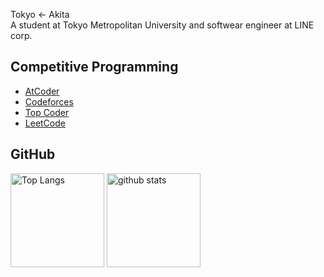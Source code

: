 Tokyo $\leftarrow$ Akita<br>
A student at Tokyo Metropolitan University and softwear engineer at LINE corp.

## Competitive Programming
- [AtCoder](https://atcoder.jp/users/kya)
- [Codeforces](https://codeforces.com/profile/kyaa)
- [Top Coder](https://www.topcoder.com/members/kya)
- [LeetCode](https://leetcode.com/kyaa/)

## GitHub
<p align="left"> 
  <img alt="Top Langs" height="150px" src="https://github-readme-stats.vercel.app/api/top-langs/?username=Kyabc&layout=compact&show_icons=true&theme=tokyonight" />
  <img alt="github stats" height="150px" src="https://github-readme-stats.vercel.app/api?username=Kyabc&theme=tokyonight&show_icons=ture" />
</p>
